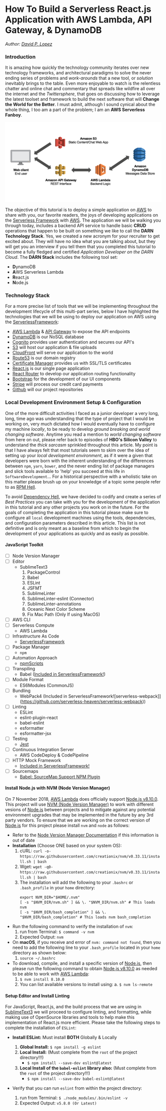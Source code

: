 # How To Build a Serverless React.js Application with AWS Lambda, API Gateway, & DynamoDB

*Author: [David P. Lopez](http://www.DavidPLopez.com)*

### Introduction

It is amazing how quickly the technology community iterates over new technology frameworks, and architectural paradigms to solve the never ending series of problems and *work-arounds* that a new tool, or *solution* inevitably brings to the table. Even more enjoyable to watch is the relentless chatter and online chat and commentary that spreads like wildfire all over the internet and the *Twittersphere*, that goes on discussing how to leverage the latest toolset and framework to build the next software that will **Change the World for the Better**. I must admit, although I sound cynical about the whole thing, I too am a part of the problem; I am an **AWS Serverless Fanboy**. 

![alt text](https://github.com/lopezdp/TechnicalArticles/blob/master/img/AWSServerless.png "AWS Serverless Architecture")

The objective of this tutorial is to deploy a simple application on [AWS]() to share with you, our favorite readers, the joys of developing applications on the [Serverless Framework]() with [AWS](). The application we will be walking you through today, includes a backend API service to handle basic **CRUD** operations that happen to be built on something we like to call the **DARN Technology Stack**. Yes, we created a new acronym for your recruiter to get excited about. They will have no idea what you are talking about, but they will get you an interview if you tell them that you completed this tutorial to become a fully fledged and certified *Application Developer on the DARN Cloud*. The **DARN Stack** includes the following tool set:

* **D**ynamoDB
* **A**WS Serverless Lambda
* **R**eact.js
* **N**ode.js

### Technology Stack

For a more precise list of tools that we will be implementing throughout the development lifecycle of this multi-part series, below I have highlighted the technologies that we will be using to deploy our application on AWS using the [ServerlessFramework]():

* [AWS Lambda]() & [API Gateway]() to expose the API endpoints
* [DynamoDB]() is our NoSQL database
* [Cognito]() provides user authentication and secures our API's
* [S3]() will host our application & file uploads
* [CloudFront]() will serve our application to the world
* [Route53]() is our domain registry
* [Certificate Manager]() provides us with SSL/TLS certificates
* [React.js]() is our single page application
* [React Router]() to develop our application routing functionality
* [Bootstrap]() for the development of our UI components
* [Stripe]() will process our credit card payments
* [Github]() will our project repositories

### Local Development Environment Setup & Configuration

One of the more difficult activities I faced as a junior developer a very long, long, time ago was understanding that the type of project that I would be working on, very much dictated how I would eventually have to configure my machine *locally*, to be ready to develop *ground breaking and world changing software*. Anytime you read a mention to *world changing software* from here on out, please refer back to episodes of **HBO's Silicon Valley** to understand the *thick sarcasm* sprinkled throughout this article. My point is that I have always felt that most tutorials seem to skim over the idea of setting up your *local development environment*, as if it were a given that developers were born with the inherent understanding of the differences between `npm`, `yarn`, `bower`, and the never ending list of package managers and slick tools available to 'help' you succeed at this life in `SoftwareDevelopment`... For a historical perspective with a wholistic take on this matter please brush up on your knowledge of a topic some people refer to as [RPM Hell](http://wiki.c2.com/?RpmHell).

To avoid [Dependency Hell](http://wiki.c2.com/?DependencyHell), we have decided to codify and create a series of *Best Practices* you can take with you for the development of the application in this tutorial and any other projects you work on in the future. For the goals of completing the application in this tutorial please make sure to configure all `local` development machines using the tools, dependencies, and configuration parameters described in this article. This list is not definitive and is only meant as a baseline from which to begin the development of your applications as quickly and as easily as possible.

#### JavaScript Toolkit

- [ ] Node Version Manager
- [ ] Editor
	* SublimeText3
		1. PackageControl
		2. Babel
		3. ESLint
		4. JSFMT
		5. SublimeLinter
		6. SublimeLinter-eslint (Connector)
		7. SublimeLinter-annotations
		8. Oceanic Next Color Scheme
		9. Fix Mac Path (Only If using MacOS)
- [ ] AWS CLI
- [ ] Serverless Compute
	* AWS Lambda
- [ ] Infrastructure As Code
	* [ServerlessFramework](https://serverless.com)
- [ ] Package Manager
	* `npm`
- [ ] Automation Approach
	* [npmScripts](https://docs.npmjs.com/misc/scripts)
- [ ] Transpiling
	* Babel ([Included in ServerlessFramework!](https://babeljs.io))
- [ ] Module Format
	* ES6Modules (CommonJS)
- [ ] Bundling
	* WebPack4 (Included in ServerlessFramework![serverless-webpack]](https://github.com/serverless-heaven/serverless-webpack))
- [ ] Linting
	* ESLint
	* eslint-plugin-react
	* babel-eslint
	* esformatter
	* esformatter-jsx
- [ ] Testing
	* [Jest](https://jestjs.io)
- [ ] Continuous Integration Server
	* AWS CodeDeploy & CodePipeline
- [ ] HTTP Mock Framework
	* [Included in ServerlessFramework!](https://serverless.com)
- [ ] Sourcemaps
	* [Babel: SourceMap Support NPM Plugin](https://www.npmjs.com/package/babel-plugin-source-map-support)

#### Install Node.js with NVM (Node Version Manager)

On 7 November 2018, [AWS Lambda]() does officially support [Node.js v8.10.0](). This project will use [NVM (Node Version Manager)]() to work with different vesions of [Node.js]() between projects and to mitigate against any potential environment upgrades that may be implemented in the future by any 3rd party vendors. To ensure that we are working on the correct version of [Node.js]() for this project please install `nvm` and `node` as follows:

* Refer to the [Node Version Manager Documentation]() if this information is out of date
* **Installation** (Choose ONE based on your system OS):
	1. cURL: `curl -o- https://raw.githubusercontent.com/creationix/nvm/v0.33.11/install.sh | bash`
	2. Wget: `wget -q0- https://raw.githubusercontent.com/creationix/nvm/v0.33.11/install.sh | bash`
	3. The installation will add the following to your `.bashrc` or `.bash_profile` in your `home` directory:
		```
		export NVM_DIR="$HOME/.nvm"
		[ -s "$NVM_DIR/nvm.sh" ] && \. "$NVM_DIR/nvm.sh" # This loads nvm
		[ -s "$NVM_DIR/bash_completion" ] && \. "$NVM_DIR/bash_completion" # This loads nvm bash_completion
		```
* Run the following command to verify the installation of `nvm`:
	1. run from Terminal: `$ command -v nvm`
	2. Expected Output: `nvm`
* On **macOS**, if you receive and error of `nvm: command not found`, then you need to add the following line to your `.bash_profile` located in your `home` directory as shown below:
	1. `source ~/.bashrc`
* To download, compile, and install a specific version of [Node.js](), then please run the following command to obtain [Node.js v8.10.0]() as needed to be able to work with [AWS Lambda]():
	1. `$ nvm install 8.10.0`
	2. You can list available versions to install using:
		a. `$ nvm ls-remote`

#### Setup Editor and Install Linting

For JavaScript, React.js, and the build process that we are using in [SublimeText3]() we will proceed to configure linting, and formatting, while making use of OpenSource libraries and tools to help make this implementation of React.js more efficient. Please take the following steps to complete the installation of `ESLint`:

* **Install ESLint:** Must install **BOTH** Globally & Locally
	1. **Global Install:** `$ npm install -g eslint`
	2. **Local Install:** (Must complete from the `root` of the project directory!!!)
		* `$ npm install --save-dev eslint@latest`
	3. **Local Install of the `babel-eslint` library also:** (Must complete from the `root` of the project directory!!!)
		* `$ npm install --save-dev babel-eslint@latest`

* Verify that you can run `eslint` from within the project directory:
	1. run from Terminal: `$ ./node_modules/.bin/eslint -v`
	2. Expected Output: `v5.8.0 (Or Latest)`




































